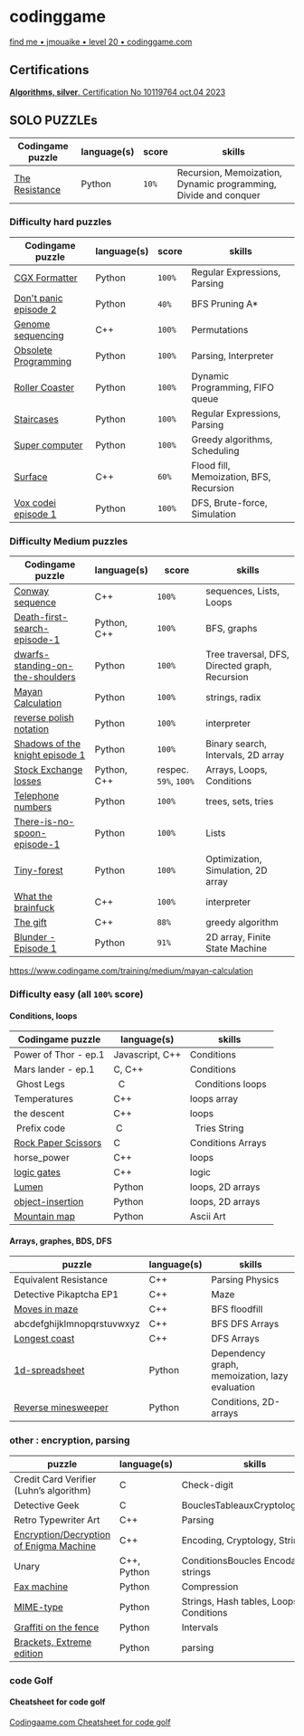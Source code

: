 # codinggame

[find me • jmouaike • level 20 •  codinggame.com](https://www.codingame.com/profile/eecc172724a1795985fdd230c13ec0e32605155)

## Certifications

[**Algorithms, silver**. Certification No 10119764 oct.04 2023](https://www.codingame.com/certification/PYzoUvkanjpLz5jOsH85UA)

## SOLO PUZZLEs

| Codingame puzzle | language(s) | score | skills |
| ----------- | -------- | ---- | ---------------------- |
| [The Resistance](https://www.codingame.com/training/expert/the-resistance)| Python | `10%` |  Recursion, Memoization, Dynamic programming, Divide and conquer  |

### Difficulty **hard** puzzles

| Codingame puzzle | language(s) | score | skills |
| ----------- | -------- | ---- | ---------------------- |
| [CGX Formatter](https://www.codingame.com/training/hard/cgx-formatter)| Python | `100%` | Regular Expressions, Parsing|
| [Don't panic episode 2](https://www.codingame.com/training/hard/don't-panic-episode-2)| Python | `40%` | BFS Pruning A* |
| [Genome sequencing](https://www.codingame.com/training/hard/genome-sequencing)| C++ | `100%` | Permutations |
| [Obsolete Programming](https://www.codingame.com/training/hard/obsolete-programming) | Python | `100%` | Parsing, Interpreter |
| [Roller Coaster](https://www.codingame.com/training/hard/roller-coaster)| Python | `100%` | Dynamic Programming, FIFO queue|
| [Staircases](https://www.codingame.com/training/hard/staircases)| Python | `100%` | Regular Expressions, Parsing|
| [Super computer](https://www.codingame.com/training/hard/super-computer) | Python | `100%` |   Greedy algorithms, Scheduling|
| [Surface](https://www.codingame.com/training/hard/surface)| C++ | `60%` |Flood fill, Memoization, BFS, Recursion|
| [Vox codei episode 1](https://www.codingame.com/training/hard/vox-codei-episode-1)| Python | `100%` | DFS, Brute-force, Simulation|

### Difficulty **Medium** puzzles
| Codingame puzzle | language(s) | score | skills |
| ----------- | -------- | ---- | ---------------------- |
| [Conway sequence](https://www.codingame.com/training/medium/conway-sequence) | C++ | `100%` | sequences, Lists, Loops |
| [Death-first-search-episode-1](https://www.codingame.com/training/medium/death-first-search-episode-1)|Python, C++|`100%`|BFS, graphs|
|[dwarfs-standing-on-the-shoulders](https://www.codingame.com/training/medium/dwarfs-standing-on-the-shoulders-of-giants) | Python | `100%` | Tree traversal, DFS, Directed graph, Recursion |
| [Mayan Calculation](https://www.codingame.com/training/medium/mayan-calculation) | Python | `100%` | strings, radix|
| [reverse polish notation](https://www.codingame.com/training/medium/reverse-polish-notation)| Python | `100%`| interpreter |
| [Shadows of the knight episode 1](https://www.codingame.com/training/medium/shadows-of-the-knight-episode-1) |Python| `100%`| Binary search, Intervals, 2D array |
| [Stock Exchange losses](https://www.codingame.com/training/medium/stock-exchange-losses) | Python, C++ | respec. `59%`, `100%` | Arrays, Loops, Conditions|
| [Telephone numbers](https://www.codingame.com/training/medium/telephone-numbers) | Python | `100%` | trees, sets, tries|
| [There-is-no-spoon-episode-1](https://www.codingame.com/training/medium/there-is-no-spoon-episode-1) | Python | `100%` | Lists |
| [Tiny-forest](https://www.codingame.com/training/medium/tiny-forest) | Python | `100%` | Optimization, Simulation, 2D array |
| [What the brainfuck](https://www.codingame.com/training/medium/what-the-brainfuck) | C++ | `100%` | interpreter |
| [The gift](https://www.codingame.com/training/medium/the-gift) | C++ | `88%` | greedy algorithm |
| [Blunder - Episode 1](https://www.codingame.com/training/medium/blunder-episode-1) | Python | `91%` | 2D array, Finite State Machine|

https://www.codingame.com/training/medium/mayan-calculation
### Difficulty easy (all `100%` score)

#### Conditions, loops

| Codingame puzzle | language(s) | skills |
| ----------- | -------- | ---------------------- |
| Power of Thor - ep.1 | Javascript, C++ | Conditions |
| Mars lander - ep.1| C, C++ | Conditions |
| Ghost Legs  |  C |  Conditions loops |
| Temperatures | C++ | loops array |
| the descent | C++ | loops |
| Prefix code  | C  |  Tries String|
| [Rock Paper Scissors](https://www.codingame.com/training/easy/rock-paper-scissors-lizard-spock) | C | Conditions Arrays |
| horse_power | C++ | loops |
| [logic gates](https://www.codingame.com/ide/puzzle/logic-gates) | C++ | logic |
| [Lumen](https://www.codingame.com/training/easy/lumen)| Python| loops, 2D arrays|
| [object-insertion](https://www.codingame.com/training/easy/object-insertion)| Python| loops, 2D arrays|
|[Mountain map](https://www.codingame.com/training/easy/mountain-map)|Python|Ascii Art|

#### Arrays, graphes, BDS, DFS

| puzzle | language(s) | skills |
| ----------- | -------- | ---------------------- |
| Equivalent Resistance | C++ | Parsing Physics |
| Detective Pikaptcha EP1 | C++ | Maze |
| [Moves in maze](https://www.codingame.com/training/easy/moves-in-maze) | C++ | BFS floodfill |
| abcdefghijklmnopqrstuvwxyz | C++ | BFS DFS Arrays |
| [Longest coast](https://www.codingame.com/training/easy/longest-coast) | C++ | DFS Arrays |
| [1d-spreadsheet](https://www.codingame.com/training/easy/1d-spreadsheet)|Python| Dependency graph, memoization, lazy evaluation|
| [Reverse minesweeper](https://www.codingame.com/training/easy/reverse-minesweeper/solution)|Python| Conditions, 2D-arrays|

### other : encryption, parsing

| puzzle | language(s) | skills |
| ----------- | -------- | ---------------------- |
| Credit Card Verifier (Luhn’s algorithm) | C | Check-digit|
| Detective Geek | C | BouclesTableauxCryptologiestring |
| Retro Typewriter Art | C++ | Parsing |
| [Encryption/Decryption of Enigma Machine](https://www.codingame.com/training/easy/encryptiondecryption-of-enigma-machine) | C++ | Encoding, Cryptology, Strings|
| Unary | C++, Python | ConditionsBoucles Encodage strings |
|[Fax machine](https://www.codingame.com/training/easy/fax-machine)| Python | Compression|
|[MIME-type](https://www.codingame.com/training/easy/mime-type)|Python| Strings, Hash tables, Loops, Conditions|
|[Graffiti on the fence](https://www.codingame.com/training/easy/graffiti-on-the-fence)|Python|Intervals|
|[Brackets, Extreme edition](https://www.codingame.com/training/easy/brackets-extreme-edition/solution)|Python| parsing |

### code Golf

#### Cheatsheet for code golf

[Codingaame.com Cheatsheet for code golf](https://www.codingame.com/blog/code-golf-python/?utm_source=codingame&utm_medium=details-page&utm_campaign=cg-blog&utm_content=chuck-norris-golf)
